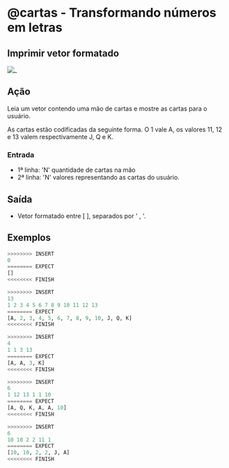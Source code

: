 # @cartas - Transformando números em letras

## Imprimir vetor formatado

![_](cover.jpg)

## Ação

Leia um vetor contendo uma mão de cartas e mostre as cartas para o usuário.

As cartas estão codificadas da seguinte forma. O 1 vale A, os valores 11, 12 e 13 valem respectivamente J, Q e K.

### Entrada

- 1ª linha: 'N' quantidade de cartas na mão
- 2ª linha: 'N' valores representando as cartas do usuário.

## Saída

- Vetor formatado entre [ ], separados por ' , '.

## Exemplos

``` py
>>>>>>>> INSERT
0
======== EXPECT
[]
<<<<<<<< FINISH
```

```py
>>>>>>>> INSERT
13
1 2 3 4 5 6 7 8 9 10 11 12 13
======== EXPECT
[A, 2, 3, 4, 5, 6, 7, 8, 9, 10, J, Q, K]
<<<<<<<< FINISH
```

```py
>>>>>>>> INSERT
4
1 1 3 13
======== EXPECT
[A, A, 3, K]
<<<<<<<< FINISH
```

```py
>>>>>>>> INSERT
6
1 12 13 1 1 10
======== EXPECT
[A, Q, K, A, A, 10]
<<<<<<<< FINISH
```

```py
>>>>>>>> INSERT
6
10 10 2 2 11 1
======== EXPECT
[10, 10, 2, 2, J, A]
<<<<<<<< FINISH
```
